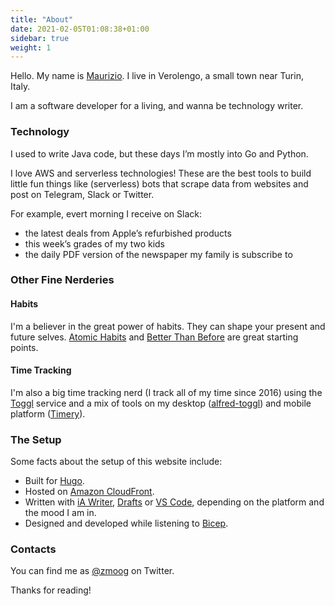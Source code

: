 ```yaml
---
title: "About"
date: 2021-02-05T01:08:38+01:00
sidebar: true
weight: 1
---
```



Hello. My name is [Maurizio](https://twitter.com/zmoog). I live in Verolengo, a small town near Turin, Italy.

I am a software developer for a living, and wanna be technology writer.

### Technology

I used to write Java code, but these days I’m mostly into Go and Python.

I love AWS and serverless technologies! These are the best tools to build little fun things like (serverless) bots that scrape data from websites and post on Telegram, Slack or Twitter. 

For example, evert morning I receive on Slack:

 - the latest deals from Apple’s refurbished products
 - this week’s grades of my two kids 
 - the daily PDF version of the newspaper my family is subscribe to


### Other Fine Nerderies

#### Habits

I'm a believer in the great power of habits. They can shape your present and future selves. [Atomic Habits](https://www.audible.com/pd/Atomic-Habits-Audiobook/1524779261) and [Better Than Before](https://www.audible.com/pd/Better-Than-Before-Audiobook/B00R8KR28I) are great starting points.

#### Time Tracking

I'm also a big time tracking nerd (I track all of my time since 2016) using the [Toggl](https://toggl.com) service and a mix of tools on my desktop ([alfred-toggl](https://github.com/jason0x43/alfred-toggl)) and mobile platform ([Timery](https://timeryapp.com)).



### The Setup

Some facts about the setup of this website include:

* Built for [Hugo](https://gohugo.io).
* Hosted on [Amazon CloudFront](https://aws.amazon.com/cloudfront/).
* Written with [iA Writer](https://ia.net/writer), [Drafts](https://getdrafts.com) or [VS Code](https://code.visualstudio.com), depending on the platform and the mood I am in.
* Designed and developed while listening to [Bicep](https://open.spotify.com/artist/73A3bLnfnz5BoQjb4gNCga?si=Io-HeoQNRle25b7IF-VqsA).


### Contacts

You can find me as [@zmoog](https://twitter.com/zmoog) on Twitter.

Thanks for reading!
